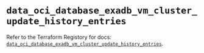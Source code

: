 # `data_oci_database_exadb_vm_cluster_update_history_entries`

Refer to the Terraform Registory for docs: [`data_oci_database_exadb_vm_cluster_update_history_entries`](https://registry.terraform.io/providers/oracle/oci/6.18.0/docs/data-sources/database_exadb_vm_cluster_update_history_entries).
